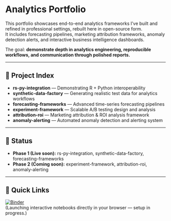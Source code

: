 # Analytics Portfolio

This portfolio showcases end-to-end analytics frameworks I’ve built and refined in professional settings, rebuilt here in open-source form.  
It includes forecasting pipelines, marketing attribution frameworks, anomaly detection alerts, and interactive business intelligence dashboards.  

The goal: **demonstrate depth in analytics engineering, reproducible workflows, and communication through polished reports.**

---

## 📂 Project Index
- **rs-py-integration** — Demonstrating R + Python interoperability  
- **synthetic-data-factory** — Generating realistic test data for analytics workflows  
- **forecasting-frameworks** — Advanced time-series forecasting pipelines  
- **experiment-framework** — Scalable A/B testing design and analysis  
- **attribution-roi** — Marketing attribution & ROI analysis framework  
- **anomaly-alerting** — Automated anomaly detection and alerting system  

---

## 🚀 Status
- **Phase 1 (Live soon):** rs-py-integration, synthetic-data-factory, forecasting-frameworks  
- **Phase 2 (Coming soon):** experiment-framework, attribution-roi, anomaly-alerting  

---

## 🔗 Quick Links
[![Binder](https://mybinder.org/badge_logo.svg)](https://mybinder.org/)  
(Launching interactive notebooks directly in your browser — setup in progress.)

